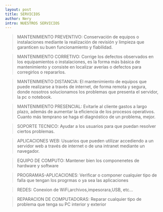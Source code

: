 ```yaml
--- 
layout: post
title: SERVICIOS
author: Nery
intro: NUESTROS SERVICIOS 
---
```


> MANTENIMIENTO PREVENTIVO: Conservación de equipos o instalaciones mediante la realización de revisión y limpieza que garanticen su buen funcionamiento y fiabilidad.

> MANTENIMIENTO CORRETIVO: Corrige los defectos observados en los equipamientos o instalaciones, es la forma más básica de mantenimiento y consiste en localizar averías o defectos para corregirlos o repararlos.

> MANTENIMIENTO DISTANCIA: El mantenimiento de equipos que puede realizarse a través de internet, de forma remota y segura, donde nosotros solucionamos los problemas que presenta el servidor, la pc o notebook.

> MANTENIMIENTO PRESENCIAL: Evitarle al cliente gastos a largo plazo, además de aumentar la eficiencia de los procesos operativos. Cuanto más temprano se haga el diagnóstico de un problema, mejor.

> SOPORTE TECNICO: Ayudar a los usuarios para que puedan resolver ciertos problemas.

> APLICACIONES WEB: Usuarios que pueden utilizar accediendo a un servidor web a través de internet o de una intranet mediante un navegador.

> EQUIPO DE COMPUTO: Mantener bien los componenetes de hardware y software

> PROGRAMAS-APLICACIONES: Verificar o componer cualquier tipo de falla que tengan los progrmas o ya sea las aplicaciones

> REDES: Conexion de WiFi,archivos,impesorara,USB, etc…

> REPARACION DE COMPUTADORAS: Reparar cualquier tipo de problema que tenga su PC interior y exterior
